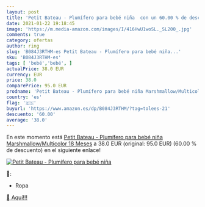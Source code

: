 ```yaml
---
layout: post
title: 'Petit Bateau - Plumífero para bebé niña  con un 60.00 % de descuento'
date: 2021-01-22 19:18:45
image: 'https://m.media-amazon.com/images/I/416HwU1woSL._SL200_.jpg'
comments: true
category: ofertas
author: ring
slug: 'B084J3RTHM-es Petit Bateau - Plumífero para bebé niña...'
sku: 'B084J3RTHM-es'
tags: [ 'bebé','bebé', ]
actualPrice: 38.0 EUR
currency: EUR
price: 38.0
comparePrice: 95.0 EUR
prodname: 'Petit Bateau - Plumífero para bebé niña Marshmallow/Multicolor 18 Meses'
country: 'es'
flag: '🇪🇸'
buyurl: 'https://www.amazon.es/dp/B084J3RTHM/?tag=tolees-21'
descuento: '60.00'
average: '38.0'
---
```


En este momento está [Petit Bateau - Plumífero para bebé niña Marshmallow/Multicolor 18 Meses](https://www.amazon.es/dp/B084J3RTHM/?tag=tolees-21) a 38.0 EUR (original: 95.0 EUR) (60.00 %  de descuento) en el siguiente enlace!

[![Petit Bateau - Plumífero para bebé niña ](https://m.media-amazon.com/images/I/416HwU1woSL._SL200_.jpg)](https://www.amazon.es/dp/B084J3RTHM/?tag=tolees-21)

🔎:

- Ropa

[🛒 Aquí!!!](https://www.amazon.es/dp/B084J3RTHM/?tag=tolees-21)
